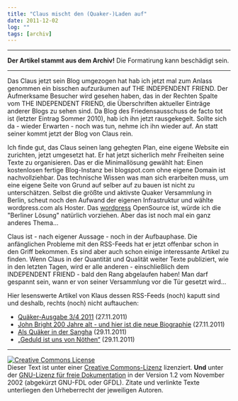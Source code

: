 ```yaml
---
title: "Claus mischt den (Quaker-)Laden auf"
date: 2011-12-02
log: ""
tags: [archiv]
---
```

<hr><b>Der Artikel stammt aus dem Archiv!</b> Die Formatirung kann beschädigt sein.<hr>
<p>Das Claus jetzt sein Blog umgezogen hat hab ich jetzt mal zum Anlass genommen ein bisschen aufzuräumen auf THE INDEPENDENT FRIEND. Der Aufmerksame Besucher wird gesehen haben, das in der Rechten Spalte vom THE INDEPENDENT FRIEND, die Überschriften aktueller Einträge anderer Blogs zu sehen sind. Da Blog des Friedensausschuss de facto tot ist (letzter Eintrag Sommer 2010), hab ich ihn jetzt rausgekegelt. Sollte sich da - wieder Erwarten - noch was tun, nehme ich ihn wieder auf. An statt seiner kommt jetzt der Blog von Claus rein.
</p>
<!--break-->
<p>Ich finde gut, das Claus seinen lang gehegten Plan, eine eigene Website ein zurichten, jetzt umgesetzt hat. Er hat jetzt sicherlich mehr Freiheiten seine Texte zu organisieren. Das er die Minimallösung gewählt hat: Einen kostenlosen fertige Blog-Instanz bei blogspot.com ohne eigene Domain ist nachvollziehbar. Das technische Wissen was man sich erarbeiten muss, um eine eigene Seite von Grund auf selber auf zu bauen ist nicht zu unterschätzen. Selbst die größte und aktivste Quaker Versammlung in Berlin, scheut noch den Aufwand der eigenen Infrastruktur und wählte wordpress.com als Hoster. Das <a href="http://de.wikipedia.org/wiki/WordPress">wordpress</a> OpenSource ist, würde ich die "Berliner Lösung" natürlich vorziehen. Aber das ist noch mal ein ganz anderes Thema...
</p>

<p>Claus ist - nach eigener Aussage - noch in der Aufbauphase. Die anfänglichen Probleme mit den RSS-Feeds hat er jetzt offenbar schon in den Griff bekommen. Es sind aber auch schon einige interessante Artikel zu finden. Wenn Claus in der Quantität und Qualität weiter Texte publiziert, wie in den letzten Tagen, wird er alle anderen - einschließlich dem INDEPENDENT FRIEND - bald den Rang abgelaufen haben! Man darf gespannt sein, wann er von seiner Versammlung vor die Tür gesetzt wird...
</p>

<p>Hier lesenswerte Artikel von Klaus dessen RSS-Feeds (noch) kaputt sind und deshalb, rechts (noch) nicht auftauchen:
<ul>
<li><a href="http://quaekernachrichten.blogspot.com/2011/11/quaker-ausgabe-34-2011-nun-also-ist-der.html">Quäker-Ausgabe 3/4 2011</a> (27.11.2011)</li>
<li><a href="http://quaekernachrichten.blogspot.com/2011/11/john-bright-200-jahre-alt-und-hier-ist.html">John Bright 200 Jahre alt - und hier ist die neue Biographie</a> (27.11.2011)</li>
<li><a href="http://quaekernachrichten.blogspot.com/2011/11/als-quaker-in-der-sangha-viele-quaker.html">Als Quäker in der Sangha</a> (29.11.2011)</li>
<li><a href="http://quaekernachrichten.blogspot.com/2011/11/geduldist-uns-von-nothen-fur-das.html">„Geduld ist uns von Nöthen“</a> (29.11.2011)</li>
</ul>
</p>

<hr />
<p><a href="http://creativecommons.org/licenses/by-sa/3.0/de/" rel="license"><img src="http://i.creativecommons.org/l/by-sa/3.0/de/88x31.png" style="border-width: 0pt;" alt="Creative Commons License" /></a><br />
Dieser <span rel="dc:type" href="http://purl.org/dc/dcmitype/Text" xmlns:dc="http://purl.org/dc/elements/1.1/">Text</span> ist unter einer <a href="http://creativecommons.org/licenses/by-sa/3.0/de/" rel="license">Creative Commons-Lizenz</a> lizenziert. <b>Und</b> unter der <a href="http://de.wikipedia.org/wiki/GFDL">GNU-Lizenz f&uuml;r freie Dokumentation</a> in der Version 1.2 vom November 2002 (abgek&uuml;rzt GNU-FDL oder GFDL). Zitate und verlinkte Texte unterliegen den Urheberrecht der jeweiligen Autoren.</p>

